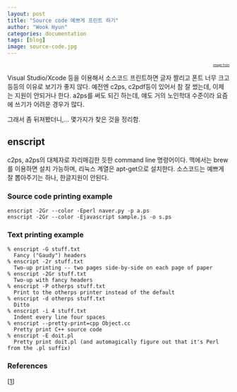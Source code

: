 ```yaml
---
layout: post
title: "Source code 예쁘게 프린트 하기"
author: "Wook Hyun"
categories: documentation
tags: [blog]
image: source-code.jpg
---
```


<div style="text-align: right; font-size: 50%"> 
 <a href="https://www.crazyegg.com/blog/8-reasons-analyze-source-code/">image from</a>
</div>

Visual Studio/Xcode 등을 이용해서 소스코드 프린트하면 글자 짤리고 폰트 너무 크고 등등의 이유로 보기가 좋지 않다. 예전엔 c2ps, c2pdf등이 있어서 참 잘 썼는데, 이제는 지원이 안되거나 한다.
a2ps를 써도 되긴 하는데, 얘도 거의 노인학대 수준이라 요즘에 쓰기가 어려운 경우가 많다.

그래서 좀 뒤져봤더니,... 몇가지가 찾은 것을 정리함.

## enscript

c2ps, a2ps의 대체자로 자리매김한 듯한 command line 명령어이다. 맥에서는 brew를 이용하면 설치 가능하며, 리눅스 계열은 apt-get으로 설치한다.
소스코드는 예쁘게 잘 뽑아주기는 하나, 한글지원이 안된다.

### Source code printing example
```
enscript -2Gr --color -Eperl naver.py -p a.ps
enscript -2Gr --color -Ejavascript sample.js -o s.ps
```

### Text printing example

```
% enscript -G stuff.txt
  Fancy ("Gaudy") headers
% enscript -2r stuff.txt
  Two-up printing -- two pages side-by-side on each page of paper
% enscript -2Gr stuff.txt
  Two-up with fancy headers
% enscript -P otherps stuff.txt
  Print to the otherps printer instead of the default
% enscript -d otherps stuff.txt
  Ditto
% enscript -i 4 stuff.txt
  Indent every line four spaces
% enscript --pretty-print=cpp Object.cc
  Pretty print C++ source code
% enscript -E doit.pl
  Pretty print doit.pl (and automagically figure out that it's Perl from the .pl suffix)
```

### References
[[1](https://docstore.mik.ua/orelly/unix3/upt/ch45_07.htm)]